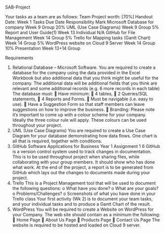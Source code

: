 SAB-Project

Your tasks as a team are as follows:
Team Project worth: [70%]
Handout Date: Week 1
Tasks Due Date Responsibility Mark
Microsoft Database for
company
Week 9 Group 20%
UML (Use Case Diagrams) Week 9 Group 5%
Report and User Guide(1) Week 13 Individual N/A
GitHub for File
Management
Week 14 Group 5%
Trello for Mapping tasks
(Gantt Chart)
Week 14 Group 5%
WordPress website on
Cloud 9 Server
Week 14 Group 10%
Presentation Week 13+14 Group


Requirements
1) Relational Database – Microsoft Software.
You are required to create a database for the company using the data provided in the Excel
Workbook but also additional data that you think might be useful for the company. The additional
data will be additional fields that you think are relevant and some additional records (e.g. 6 more
records in each table)
The database must:
 Have minimum:
 4 tables,
 2 Queries/SQL statements,
 4 Reports and Forms.
 Must be navigable (i.e. easy to use).
 Have a Suggestion Form so that staff members can leave suggestions on how to improve
the business.
 Branding: Please note it’s important to come up with a colour scheme for your company.
Ideally the three colour rule will apply. These colours can be used throughout your project.
2) UML (Use Case Diagrams)
You are required to create a Use Case Diagram for your database demonstrating how data flows.
One chart is all that is required, together with conditions.
3) GitHub
Software Applications for Business Year 1 Assignment 1
6
GitHub is a version control system used to track changes in documentation. This is to be used
throughout project when sharing files, while collaborating with your group members. It should
show who has done what work. At the end of the project, a report is to be generated from GitHub
which lays out the changes to documents made during your project.
4) Trello
This is a Project Management tool that will be used to document the following questions:
o What have you done?
o What are your goals?
o Problems/Challenges?
o Screenshots of what you have done in your Trello class
Your first activity (Wk 2) is to document your team tasks, and your individual tasks and to
produce a Gantt Chart of the result.
5) WordPress
You will be required to create a Website on WordPress for your Company. The web site should
contain as a minimum the following:
 Home Page
 About Us Page
 Products Page
 Contact Us Page
The website is required to be hosted and loaded on Cloud 9 server.
